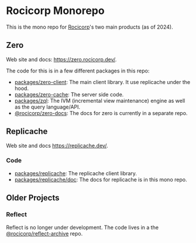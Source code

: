 # Rocicorp Monorepo

This is the mono repo for [Rocicorp](https://rocicorp.dev/)'s two main products (as of 2024).

## Zero

Web site and docs: https://zero.rocicorp.dev/.

The code for this is in a few different packages in this repo:

- [packages/zero-client](./packages/zero-client): The main client library. It use replicache under the hood.
- [packages/zero-cache](./packages/zero-cache): The server side code.
- [packages/zql](./packages/zql): The IVM (incremental view maintenance) engine as well as the query language/API.
- [@rocicorp/zero-docs](https://github.com/rocicorp/zero-docs): The docs for zero is currently in a separate repo.

## Replicache

Web site and docs https://replicache.dev/.

### Code

- [packages/replicache](./packages/replicache): The replicache client library.
- [packages/replicache/doc](./packages/replicache/): The docs for replicache is in this mono repo.

## Older Projects

### Reflect

Reflect is no longer under development. The code lives in a the [@rocicorp/reflect-archive](https://github.com/rocicorp/reflect-archive) repo.

